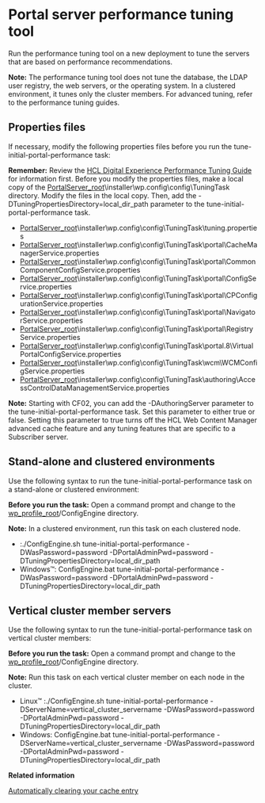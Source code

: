 # Portal server performance tuning tool

Run the performance tuning tool on a new deployment to tune the servers that are based on performance recommendations.

**Note:** The performance tuning tool does not tune the database, the LDAP user registry, the web servers, or the operating system. In a clustered environment, it tunes only the cluster members. For advanced tuning, refer to the performance tuning guides.

## Properties files

If necessary, modify the following properties files before you run the tune-initial-portal-performance task:

**Remember:** Review the [HCL Digital Experience Performance Tuning Guide](https://support.hcltechsw.com/csm?id=kb_article&sysparm_article=KB0074411) for information first. Before you modify the properties files, make a local copy of the [PortalServer\_root](../reference/wpsdirstr.md#wp_root)\\installer\\wp.config\\config\\TuningTask directory. Modify the files in the local copy. Then, add the -DTuningPropertiesDirectory=local\_dir\_path parameter to the tune-initial-portal-performance task.

-   [PortalServer\_root](../reference/wpsdirstr.md#wp_root)\\installer\\wp.config\\config\\TuningTask\\tuning.properties
-   [PortalServer\_root](../reference/wpsdirstr.md#wp_root)\\installer\\wp.config\\config\\TuningTask\\portal\\CacheManagerService.properties
-   [PortalServer\_root](../reference/wpsdirstr.md#wp_root)\\installer\\wp.config\\config\\TuningTask\\portal\\CommonComponentConfigService.properties
-   [PortalServer\_root](../reference/wpsdirstr.md#wp_root)\\installer\\wp.config\\config\\TuningTask\\portal\\ConfigService.properties
-   [PortalServer\_root](../reference/wpsdirstr.md#wp_root)\\installer\\wp.config\\config\\TuningTask\\portal\\CPConfigurationService.properties
-   [PortalServer\_root](../reference/wpsdirstr.md#wp_root)\\installer\\wp.config\\config\\TuningTask\\portal\\NavigatorService.properties
-   [PortalServer\_root](../reference/wpsdirstr.md#wp_root)\\installer\\wp.config\\config\\TuningTask\\portal\\RegistryService.properties
-   [PortalServer\_root](../reference/wpsdirstr.md#wp_root)\\installer\\wp.config\\config\\TuningTask\\portal.8\\VirtualPortalConfigService.properties
-   [PortalServer\_root](../reference/wpsdirstr.md#wp_root)\\installer\\wp.config\\config\\TuningTask\\wcm\\WCMConfigService.properties
-   [PortalServer\_root](../reference/wpsdirstr.md#wp_root)\\installer\\wp.config\\config\\TuningTask\\authoring\\AccessControlDataManagementService.properties

**Note:** Starting with CF02, you can add the -DAuthoringServer parameter to the tune-initial-portal-performance task. Set this parameter to either true or false. Setting this parameter to true turns off the HCL Web Content Manager advanced cache feature and any tuning features that are specific to a Subscriber server.

## Stand-alone and clustered environments

Use the following syntax to run the tune-initial-portal-performance task on a stand-alone or clustered environment:

**Before you run the task:** Open a command prompt and change to the [wp\_profile\_root](../reference/wpsdirstr.md#wp_profile_root)/ConfigEngine directory.

**Note:** In a clustered environment, run this task on each clustered node.

-   :./ConfigEngine.sh tune-initial-portal-performance -DWasPassword=password -DPortalAdminPwd=password -DTuningPropertiesDirectory=local\_dir\_path
-   Windows™: ConfigEngine.bat tune-initial-portal-performance -DWasPassword=password -DPortalAdminPwd=password -DTuningPropertiesDirectory=local\_dir\_path

## Vertical cluster member servers

Use the following syntax to run the tune-initial-portal-performance task on vertical cluster members:

**Before you run the task:** Open a command prompt and change to the [wp\_profile\_root](../reference/wpsdirstr.md#wp_profile_root)/ConfigEngine directory.

**Note:** Run this task on each vertical cluster member on each node in the cluster.

-   Linux™ :./ConfigEngine.sh tune-initial-portal-performance -DServerName=vertical\_cluster\_servername -DWasPassword=password -DPortalAdminPwd=password -DTuningPropertiesDirectory=local\_dir\_path
-   Windows: ConfigEngine.bat tune-initial-portal-performance -DServerName=vertical\_cluster\_servername -DWasPassword=password -DPortalAdminPwd=password -DTuningPropertiesDirectory=local\_dir\_path


**Related information**  


[Automatically clearing your cache entry](../pzn/pzn_auto_cache.md)

